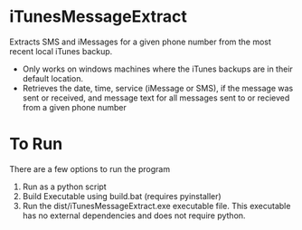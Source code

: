 # iTunesMessageExtract
Extracts SMS and iMessages for a given phone number from the most recent local iTunes backup.
- Only works on windows machines where the iTunes backups are in their default location.
- Retrieves the date, time, service (iMessage or SMS), if the message was sent or received, and message text for all messages sent to or recieved from a given phone number

# To Run
There are a few options to run the program
1. Run as a python script
2. Build Executable using build.bat (requires pyinstaller)
3. Run the dist/iTunesMessageExtract.exe executable file. This executable has no external dependencies and does not require python.
